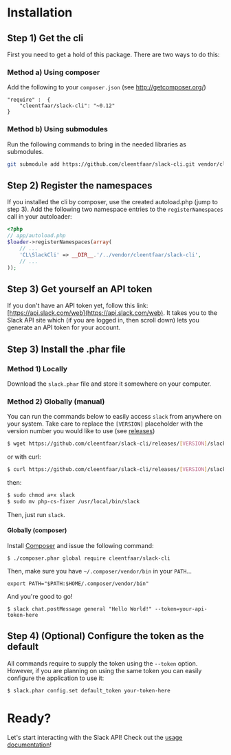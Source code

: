 # Installation

## Step 1) Get the cli

First you need to get a hold of this package. There are two ways to do this:

### Method a) Using composer

Add the following to your ``composer.json`` (see http://getcomposer.org/)

    "require" :  {
        "cleentfaar/slack-cli": "~0.12"
    }


### Method b) Using submodules

Run the following commands to bring in the needed libraries as submodules.

```bash
git submodule add https://github.com/cleentfaar/slack-cli.git vendor/clis/CL/Cli/SlackCli
```


## Step 2) Register the namespaces

If you installed the cli by composer, use the created autoload.php  (jump to step 3).
Add the following two namespace entries to the `registerNamespaces` call in your autoloader:

``` php
<?php
// app/autoload.php
$loader->registerNamespaces(array(
    // ...
    'CL\SlackCli' => __DIR__.'/../vendor/cleentfaar/slack-cli',
    // ...
));
```


## Step 3) Get yourself an API token

If you don't have an API token yet, follow this link: [https://api.slack.com/web](https://api.slack.com/web).
It takes you to the Slack API site which (if you are logged in, then scroll down) lets you generate an API token for your account.

## Step 3) Install the .phar file

### Method 1) Locally

Download the `slack.phar` file and store it somewhere on your computer.


### Method 2) Globally (manual)

You can run the commands below to easily access ``slack`` from anywhere on your system.
Take care to replace the `[VERSION]` placeholder with the version number you would like to use (see [releases](https://github.com/cleentfaar/slack-cli/releases/))
```bash
$ wget https://github.com/cleentfaar/slack-cli/releases/[VERSION]/slack.phar -O slack
```

or with curl:
```bash
$ curl https://github.com/cleentfaar/slack-cli/releases/[VERSION]/slack.phar -o slack
```

then:
```bash
$ sudo chmod a+x slack
$ sudo mv php-cs-fixer /usr/local/bin/slack
```

Then, just run ``slack``.


#### Globally (composer)

Install [Composer](https://getcomposer.org/download/) and issue the following command:
```
$ ./composer.phar global require cleentfaar/slack-cli
```

Then, make sure you have `~/.composer/vendor/bin` in your `PATH`...
```
export PATH="$PATH:$HOME/.composer/vendor/bin"
```

And you're good to go!
```
$ slack chat.postMessage general "Hello World!" --token=your-api-token-here
```


## Step 4) (Optional) Configure the token as the default

All commands require to supply the token using the `--token` option. However, if you are planning on using the same
token you can easily configure the application to use it:

```bash
$ slack.phar config.set default_token your-token-here
```


# Ready?

Let's start interacting with the Slack API! Check out the [usage documentation](usage.md)!
